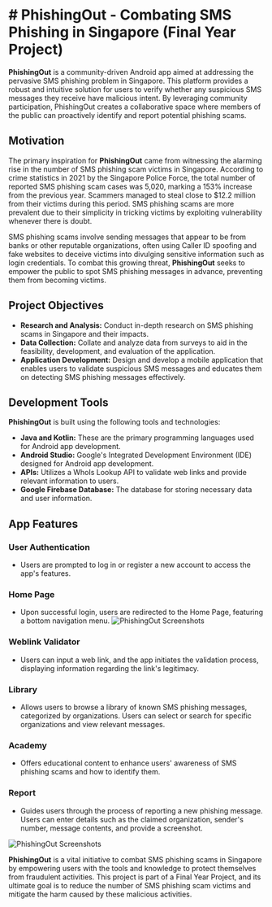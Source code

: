 # # PhishingOut - Combating SMS Phishing in Singapore (Final Year Project)

**PhishingOut** is a community-driven Android app aimed at addressing the pervasive SMS phishing problem in Singapore. This platform provides a robust and intuitive solution for users to verify whether any suspicious SMS messages they receive have malicious intent. By leveraging community participation, PhishingOut creates a collaborative space where members of the public can proactively identify and report potential phishing scams.



## Motivation

The primary inspiration for **PhishingOut** came from witnessing the alarming rise in the number of SMS phishing scam victims in Singapore. According to crime statistics in 2021 by the Singapore Police Force, the total number of reported SMS phishing scam cases was 5,020, marking a 153% increase from the previous year. Scammers managed to steal close to $12.2 million from their victims during this period. SMS phishing scams are more prevalent due to their simplicity in tricking victims by exploiting vulnerability whenever there is doubt.

SMS phishing scams involve sending messages that appear to be from banks or other reputable organizations, often using Caller ID spoofing and fake websites to deceive victims into divulging sensitive information such as login credentials. To combat this growing threat, **PhishingOut** seeks to empower the public to spot SMS phishing messages in advance, preventing them from becoming victims.

## Project Objectives

- **Research and Analysis:** Conduct in-depth research on SMS phishing scams in Singapore and their impacts.
- **Data Collection:** Collate and analyze data from surveys to aid in the feasibility, development, and evaluation of the application.
- **Application Development:** Design and develop a mobile application that enables users to validate suspicious SMS messages and educates them on detecting SMS phishing messages effectively.

## Development Tools

**PhishingOut** is built using the following tools and technologies:

- **Java and Kotlin:** These are the primary programming languages used for Android app development.
- **Android Studio:** Google's Integrated Development Environment (IDE) designed for Android app development.
- **APIs:** Utilizes a WhoIs Lookup API to validate web links and provide relevant information to users.
- **Google Firebase Database:** The database for storing necessary data and user information.

## App Features

### User Authentication
- Users are prompted to log in or register a new account to access the app's features.

### Home Page
- Upon successful login, users are redirected to the Home Page, featuring a bottom navigation menu.
![PhishingOut Screenshots](insert_screenshot_urls_here)

### Weblink Validator
- Users can input a web link, and the app initiates the validation process, displaying information regarding the link's legitimacy.

### Library
- Allows users to browse a library of known SMS phishing messages, categorized by organizations. Users can select or search for specific organizations and view relevant messages.

### Academy
- Offers educational content to enhance users' awareness of SMS phishing scams and how to identify them.

### Report
- Guides users through the process of reporting a new phishing message. Users can enter details such as the claimed organization, sender's number, message contents, and provide a screenshot.

![PhishingOut Screenshots](insert_screenshot_urls_here)

**PhishingOut** is a vital initiative to combat SMS phishing scams in Singapore by empowering users with the tools and knowledge to protect themselves from fraudulent activities. This project is part of a Final Year Project, and its ultimate goal is to reduce the number of SMS phishing scam victims and mitigate the harm caused by these malicious activities.
